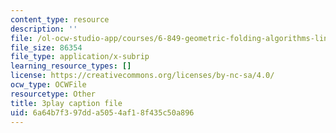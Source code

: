 ```yaml
---
content_type: resource
description: ''
file: /ol-ocw-studio-app/courses/6-849-geometric-folding-algorithms-linkages-origami-polyhedra-fall-2012/6a64b7f397dda5054af18f435c50a896_2X9Tv1bF2UM.srt
file_size: 86354
file_type: application/x-subrip
learning_resource_types: []
license: https://creativecommons.org/licenses/by-nc-sa/4.0/
ocw_type: OCWFile
resourcetype: Other
title: 3play caption file
uid: 6a64b7f3-97dd-a505-4af1-8f435c50a896
---
```

